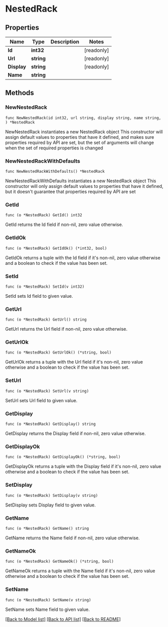 # NestedRack

## Properties

Name | Type | Description | Notes
------------ | ------------- | ------------- | -------------
**Id** | **int32** |  | [readonly] 
**Url** | **string** |  | [readonly] 
**Display** | **string** |  | [readonly] 
**Name** | **string** |  | 

## Methods

### NewNestedRack

`func NewNestedRack(id int32, url string, display string, name string, ) *NestedRack`

NewNestedRack instantiates a new NestedRack object
This constructor will assign default values to properties that have it defined,
and makes sure properties required by API are set, but the set of arguments
will change when the set of required properties is changed

### NewNestedRackWithDefaults

`func NewNestedRackWithDefaults() *NestedRack`

NewNestedRackWithDefaults instantiates a new NestedRack object
This constructor will only assign default values to properties that have it defined,
but it doesn't guarantee that properties required by API are set

### GetId

`func (o *NestedRack) GetId() int32`

GetId returns the Id field if non-nil, zero value otherwise.

### GetIdOk

`func (o *NestedRack) GetIdOk() (*int32, bool)`

GetIdOk returns a tuple with the Id field if it's non-nil, zero value otherwise
and a boolean to check if the value has been set.

### SetId

`func (o *NestedRack) SetId(v int32)`

SetId sets Id field to given value.


### GetUrl

`func (o *NestedRack) GetUrl() string`

GetUrl returns the Url field if non-nil, zero value otherwise.

### GetUrlOk

`func (o *NestedRack) GetUrlOk() (*string, bool)`

GetUrlOk returns a tuple with the Url field if it's non-nil, zero value otherwise
and a boolean to check if the value has been set.

### SetUrl

`func (o *NestedRack) SetUrl(v string)`

SetUrl sets Url field to given value.


### GetDisplay

`func (o *NestedRack) GetDisplay() string`

GetDisplay returns the Display field if non-nil, zero value otherwise.

### GetDisplayOk

`func (o *NestedRack) GetDisplayOk() (*string, bool)`

GetDisplayOk returns a tuple with the Display field if it's non-nil, zero value otherwise
and a boolean to check if the value has been set.

### SetDisplay

`func (o *NestedRack) SetDisplay(v string)`

SetDisplay sets Display field to given value.


### GetName

`func (o *NestedRack) GetName() string`

GetName returns the Name field if non-nil, zero value otherwise.

### GetNameOk

`func (o *NestedRack) GetNameOk() (*string, bool)`

GetNameOk returns a tuple with the Name field if it's non-nil, zero value otherwise
and a boolean to check if the value has been set.

### SetName

`func (o *NestedRack) SetName(v string)`

SetName sets Name field to given value.



[[Back to Model list]](../README.md#documentation-for-models) [[Back to API list]](../README.md#documentation-for-api-endpoints) [[Back to README]](../README.md)


